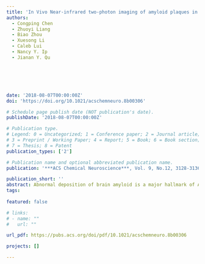 ```yaml
---
title: 'In Vivo Near-infrared two-photon imaging of amyloid plaques in deep brain of Alzheimers disease mouse model'
authors:
  - Congping Chen 
  - Zhuoyi Liang 
  - Biao Zhou
  - Xuesong Li
  - Caleb Lui
  - Nancy Y. Ip
  - Jianan Y. Qu






date: '2018-08-07T00:00:00Z'
doi: 'https://doi.org/10.1021/acschemneuro.8b00306'

# Schedule page publish date (NOT publication's date).
publishDate: '2018-08-07T00:00:00Z'

# Publication type.
# Legend: 0 = Uncategorized; 1 = Conference paper; 2 = Journal article;
# 3 = Preprint / Working Paper; 4 = Report; 5 = Book; 6 = Book section;
# 7 = Thesis; 8 = Patent
publication_types: ['2']

# Publication name and optional abbreviated publication name.
publication: '***ACS Chemical Neuroscience***, Vol. 9, No.12, 3128-3136 (2018)'

publication_short: ''
abstract: Abnormal deposition of brain amyloid is a major hallmark of Alzheimer’s disease (AD). The toxic extracellular amyloid plaques originating from the aberrant aggregation of beta-amyloid (Aβ) protein are considered to be the major cause of clinical deficits such as memory loss and cognitive impairment. Two-photon excited fluorescence (TPEF) microscopy provides high spatial resolution, minimal invasiveness, and long-term monitoring capability. TPEF imaging of amyloid plaques in AD transgenic mice models has greatly facilitated studies of the AD pathological mechanism. However, the imaging of deep cortical layers is still hampered by the conventional amyloid probes with short excitation/emission wavelength. In this work, we report that a near-infrared (NIR) probe, named CRANAD-3, is far superior for deep in vivo TPEF imaging of brain amyloid in comparison with the commonly used short-wavelength probe. Our findings show that the major interference for TPEF signal of the NIR probe is from the autofluorescence of lipofuscin, the “aging-pigment” in the brain. To eliminate the interference, we characterized the lipofuscin fluorescence in the aged brains of AD mice and found that it has unique broad emission and short lifetime. The lipofuscin signal can be clearly separated from the fluorescence of CRANAD-3 and fluorescent protein via a ratio-based unmixing method. Our results demonstrate the great advantages of NIR probes for in vivo deep-tissue imaging of amyloid plaques in AD.
tags:
  
featured: false

# links:
# - name: ""
#   url: ""

url_pdf: https://pubs.acs.org/doi/pdf/10.1021/acschemneuro.8b00306

projects: []

---
```





